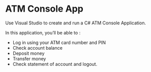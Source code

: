# ATM Console App
Use Visual Studio to create and run a C# ATM Console Application.  

In this application, you’ll be able to :
- Log in using your ATM card number and PIN
- Check account balance
- Deposit money
- Transfer money
- Check statement of account and logout.
